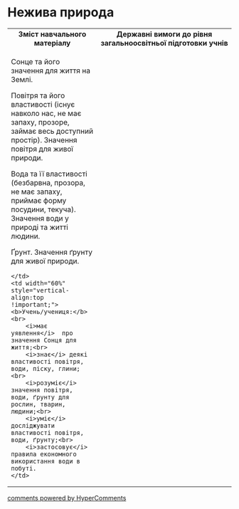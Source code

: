 <div id="hypercomments_widget" class="js-hypercomments-widget invisible"></div>

Нежива природа
=============================================

<table>
  <tr>
    <td width="40%" align="center"><b>Зміст навчального матеріалу<b></td>
    <td width="60%" align="center"><b>Державні вимоги до рівня загальноосвітньої підготовки учнів</b></td>
  </tr>
  <tr>
    <td width="40%" style="vertical-align:top !important;">
        <p>Сонце та його значення для життя на Землі.</p>
        <p>Повітря та його властивості (існує навколо нас, не має запаху, прозоре, займає весь доступний простір). Значення повітря для живої природи.  </p>
        <p>Вода та її властивості (безбарвна, прозора, не має запаху, приймає форму посудини,   текуча). Значення води у природі та житті людини.  </p>
        <p>Ґрунт. Значення ґрунту для живої природи.</p>

    </td>
    <td width="60%" style="vertical-align:top !important;">
    <b>Учень/учениця:</b><br>
      	<i>має уявлення</i>  про значення Сонця для життя;<br>
        <i>знає</i> деякі властивості повітря, води, піску, глини;<br>
        <i>розуміє</i> значення повітря, води, ґрунту для рослин, тварин, людини;<br>
        <i>уміє</i> досліджувати властивості повітря, води, ґрунту;<br>
        <i>застосовує</i> правила економного використання води в побуті.
	</td>
  </tr>
</table>

<div class="js-hypercomments-container">
<a href="http://hypercomments.com" class="hc-link" title="comments widget">comments powered by HyperComments</a>
</div>